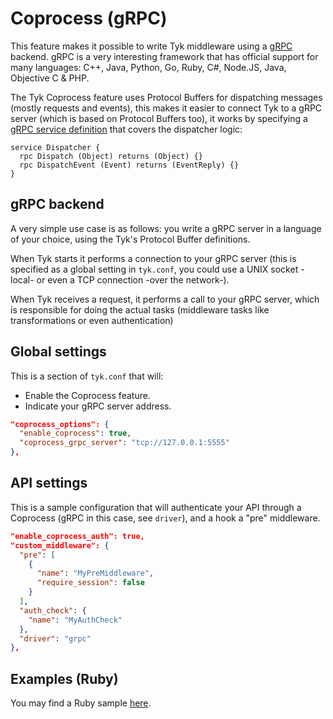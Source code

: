 # Coprocess (gRPC)

This feature makes it possible to write Tyk middleware using a [gRPC](http://www.grpc.io/) backend. gRPC is a very interesting framework that has official support for many languages: C++, Java, Python, Go, Ruby, C#, Node.JS, Java, Objective C & PHP.

The Tyk Coprocess feature uses Protocol Buffers for dispatching messages (mostly requests and events), this makes it easier to connect Tyk to a gRPC server (which is based on Protocol Buffers too), it works by specifying a [gRPC service definition](../proto/coprocess_object.proto) that covers the dispatcher logic:

```
service Dispatcher {
  rpc Dispatch (Object) returns (Object) {}
  rpc DispatchEvent (Event) returns (EventReply) {}
}
```

## gRPC backend

A very simple use case is as follows: you write a gRPC server in a language of your choice, using the Tyk's Protocol Buffer definitions.

When Tyk starts it performs a connection to your gRPC server (this is specified as a global setting in `tyk.conf`, you could use a UNIX socket -local- or even a TCP connection -over the network-).

When Tyk receives a request, it performs a call to your gRPC server, which is responsible for doing the actual tasks (middleware tasks like transformations or even authentication)

## Global settings

This is a section of `tyk.conf` that will:

* Enable the Coprocess feature.
* Indicate your gRPC server address.

```json
"coprocess_options": {
  "enable_coprocess": true,
  "coprocess_grpc_server": "tcp://127.0.0.1:5555"
},
```

## API settings

This is a sample configuration that will authenticate your API through a Coprocess (gRPC in this case, see `driver`), and a hook a "pre" middleware.

```json
"enable_coprocess_auth": true,
"custom_middleware": {
  "pre": [
    {
      "name": "MyPreMiddleware",
      "require_session": false
    }
  ],
  "auth_check": {
    "name": "MyAuthCheck"
  },
  "driver": "grpc"
},
```

## Examples (Ruby)

You may find a Ruby sample [here](ruby/sample_server.rb).
